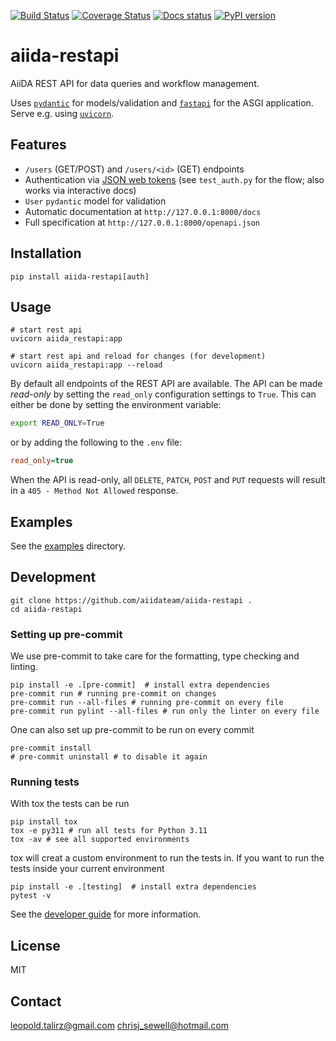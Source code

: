 [![Build Status](https://github.com/aiidateam/aiida-restapi/workflows/ci/badge.svg?branch=master)](https://github.com/aiidateam/aiida-restapi/actions)
[![Coverage Status](https://codecov.io/gh/aiidateam/aiida-restapi/branch/master/graph/badge.svg?token=zLdnsxfR3v)](https://codecov.io/gh/aiidateam/aiida-restapi)
[![Docs status](https://readthedocs.org/projects/aiida-restapi/badge)](http://aiida-restapi.readthedocs.io/)
[![PyPI version](https://badge.fury.io/py/aiida-restapi.svg)](https://badge.fury.io/py/aiida-restapi)

# aiida-restapi

AiiDA REST API for data queries and workflow management.

Uses [`pydantic`](https://pydantic-docs.helpmanual.io/) for models/validation and [`fastapi`](https://fastapi.tiangolo.com/) for the ASGI application.
Serve e.g. using [`uvicorn`](https://www.uvicorn.org/).

## Features

 * `/users` (GET/POST) and `/users/<id>` (GET) endpoints
 * Authentication via [JSON web tokens](https://jwt.io/introduction) (see `test_auth.py` for the flow; also works via interactive docs)
 * `User` `pydantic` model for validation
 * Automatic documentation at `http://127.0.0.1:8000/docs`
 * Full specification at `http://127.0.0.1:8000/openapi.json`

## Installation

```shell
pip install aiida-restapi[auth]
```

## Usage

```shell
# start rest api
uvicorn aiida_restapi:app

# start rest api and reload for changes (for development)
uvicorn aiida_restapi:app --reload
```

By default all endpoints of the REST API are available.
The API can be made *read-only* by setting the `read_only` configuration settings to `True`.
This can either be done by setting the environment variable:
```bash
export READ_ONLY=True
```
or by adding the following to the `.env` file:
```ini
read_only=true
```
When the API is read-only, all `DELETE`, `PATCH`, `POST` and `PUT` requests will result in a `405 - Method Not Allowed` response.

## Examples

See the [examples](https://github.com/aiidateam/aiida-restapi/tree/master/examples) directory.

## Development

```shell
git clone https://github.com/aiidateam/aiida-restapi .
cd aiida-restapi
```

### Setting up pre-commit

We use pre-commit to take care for the formatting, type checking and linting.
```shell
pip install -e .[pre-commit]  # install extra dependencies
pre-commit run # running pre-commit on changes
pre-commit run --all-files # running pre-commit on every file
pre-commit run pylint --all-files # run only the linter on every file
```
One can also set up pre-commit to be run on every commit
```shell
pre-commit install
# pre-commit uninstall # to disable it again
```

### Running tests

With tox the tests can be run
```shell
pip install tox
tox -e py311 # run all tests for Python 3.11
tox -av # see all supported environments
```
tox will creat a custom environment to run the tests in. If you want to run the
tests inside your current environment
```shell
pip install -e .[testing]  # install extra dependencies
pytest -v
```

See the [developer guide](http://aiida-restapi.readthedocs.io/en/latest/developer_guide/index.html) for more information.

## License

MIT

## Contact

leopold.talirz@gmail.com
chrisj_sewell@hotmail.com
